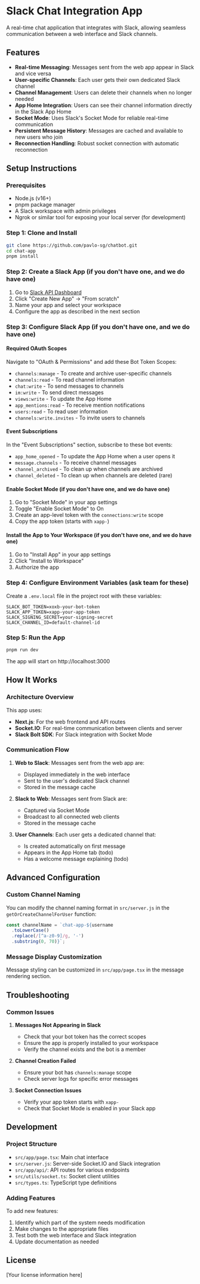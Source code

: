 # Slack Chat Integration App

A real-time chat application that integrates with Slack, allowing seamless communication between a
web interface and Slack channels.

## Features

- **Real-time Messaging**: Messages sent from the web app appear in Slack and vice versa
- **User-specific Channels**: Each user gets their own dedicated Slack channel
- **Channel Management**: Users can delete their channels when no longer needed
- **App Home Integration**: Users can see their channel information directly in the Slack App Home
- **Socket Mode**: Uses Slack's Socket Mode for reliable real-time communication
- **Persistent Message History**: Messages are cached and available to new users who join
- **Reconnection Handling**: Robust socket connection with automatic reconnection

## Setup Instructions

### Prerequisites

- Node.js (v16+)
- pnpm package manager
- A Slack workspace with admin privileges
- Ngrok or similar tool for exposing your local server (for development)

### Step 1: Clone and Install

```bash
git clone https://github.com/pavlo-sg/chatbot.git
cd chat-app
pnpm install
```

### Step 2: Create a Slack App (if you don't have one, and we do have one)

1. Go to [Slack API Dashboard](https://api.slack.com/apps)
2. Click "Create New App" → "From scratch"
3. Name your app and select your workspace
4. Configure the app as described in the next section

### Step 3: Configure Slack App (if you don't have one, and we do have one)

#### Required OAuth Scopes

Navigate to "OAuth & Permissions" and add these Bot Token Scopes:

- `channels:manage` - To create and archive user-specific channels
- `channels:read` - To read channel information
- `chat:write` - To send messages to channels
- `im:write` - To send direct messages
- `views:write` - To update the App Home
- `app_mentions:read` - To receive mention notifications
- `users:read` - To read user information
- `channels:write.invites` - To invite users to channels

#### Event Subscriptions

In the "Event Subscriptions" section, subscribe to these bot events:

- `app_home_opened` - To update the App Home when a user opens it
- `message.channels` - To receive channel messages
- `channel_archived` - To clean up when channels are archived
- `channel_deleted` - To clean up when channels are deleted (rare)

#### Enable Socket Mode (if you don't have one, and we do have one)

1. Go to "Socket Mode" in your app settings
2. Toggle "Enable Socket Mode" to On
3. Create an app-level token with the `connections:write` scope
4. Copy the app token (starts with `xapp-`)

#### Install the App to Your Workspace (if you don't have one, and we do have one)

1. Go to "Install App" in your app settings
2. Click "Install to Workspace"
3. Authorize the app

### Step 4: Configure Environment Variables (ask team for these)

Create a `.env.local` file in the project root with these variables:

```
SLACK_BOT_TOKEN=xoxb-your-bot-token
SLACK_APP_TOKEN=xapp-your-app-token
SLACK_SIGNING_SECRET=your-signing-secret
SLACK_CHANNEL_ID=default-channel-id
```

### Step 5: Run the App

```bash
pnpm run dev
```

The app will start on http://localhost:3000

## How It Works

### Architecture Overview

This app uses:

- **Next.js**: For the web frontend and API routes
- **Socket.IO**: For real-time communication between clients and server
- **Slack Bolt SDK**: For Slack integration with Socket Mode

### Communication Flow

1. **Web to Slack**: Messages sent from the web app are:

   - Displayed immediately in the web interface
   - Sent to the user's dedicated Slack channel
   - Stored in the message cache

2. **Slack to Web**: Messages sent from Slack are:

   - Captured via Socket Mode
   - Broadcast to all connected web clients
   - Stored in the message cache

3. **User Channels**: Each user gets a dedicated channel that:
   - Is created automatically on first message
   - Appears in the App Home tab (todo)
   - Has a welcome message explaining (todo)

## Advanced Configuration

### Custom Channel Naming

You can modify the channel naming format in `src/server.js` in the `getOrCreateChannelForUser`
function:

```javascript
const channelName = `chat-app-${username
  .toLowerCase()
  .replace(/[^a-z0-9]/g, '-')
  .substring(0, 70)}`;
```

### Message Display Customization

Message styling can be customized in `src/app/page.tsx` in the message rendering section.

## Troubleshooting

### Common Issues

1. **Messages Not Appearing in Slack**

   - Check that your bot token has the correct scopes
   - Ensure the app is properly installed to your workspace
   - Verify the channel exists and the bot is a member

2. **Channel Creation Failed**

   - Ensure your bot has `channels:manage` scope
   - Check server logs for specific error messages

3. **Socket Connection Issues**
   - Verify your app token starts with `xapp-`
   - Check that Socket Mode is enabled in your Slack app

## Development

### Project Structure

- `src/app/page.tsx`: Main chat interface
- `src/server.js`: Server-side Socket.IO and Slack integration
- `src/app/api/`: API routes for various endpoints
- `src/utils/socket.ts`: Socket client utilities
- `src/types.ts`: TypeScript type definitions

### Adding Features

To add new features:

1. Identify which part of the system needs modification
2. Make changes to the appropriate files
3. Test both the web interface and Slack integration
4. Update documentation as needed

## License

[Your license information here]
